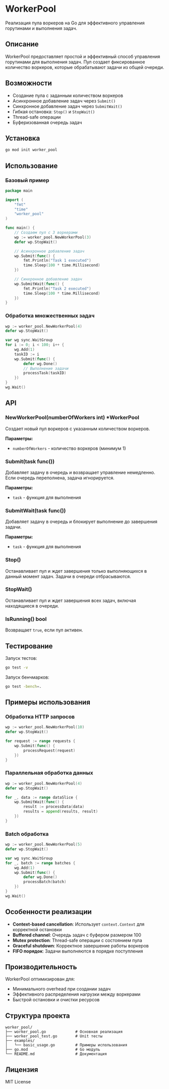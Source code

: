 # WorkerPool

Реализация пула воркеров на Go для эффективного управления горутинами и выполнения задач.

## Описание

WorkerPool предоставляет простой и эффективный способ управления горутинами для выполнения задач. Пул создает фиксированное количество воркеров, которые обрабатывают задачи из общей очереди.

## Возможности

- Создание пула с заданным количеством воркеров
- Асинхронное добавление задач через `Submit()`
- Синхронное добавление задач через `SubmitWait()`
- Гибкая остановка: `Stop()` и `StopWait()`
- Thread-safe операции
- Буферизованная очередь задач

## Установка

```bash
go mod init worker_pool
```

## Использование

### Базовый пример

```go
package main

import (
    "fmt"
    "time"
    "worker_pool"
)

func main() {
    // Создаем пул с 3 воркерами
    wp := worker_pool.NewWorkerPool(3)
    defer wp.StopWait()

    // Асинхронное добавление задач
    wp.Submit(func() {
        fmt.Println("Task 1 executed")
        time.Sleep(100 * time.Millisecond)
    })

    // Синхронное добавление задач
    wp.SubmitWait(func() {
        fmt.Println("Task 2 executed")
        time.Sleep(100 * time.Millisecond)
    })
}
```

### Обработка множественных задач

```go
wp := worker_pool.NewWorkerPool(4)
defer wp.StopWait()

var wg sync.WaitGroup
for i := 0; i < 100; i++ {
    wg.Add(1)
    taskID := i
    wp.Submit(func() {
        defer wg.Done()
        // Выполнение задачи
        processTask(taskID)
    })
}
wg.Wait()
```

## API

### NewWorkerPool(numberOfWorkers int) *WorkerPool

Создает новый пул воркеров с указанным количеством воркеров.

**Параметры:**
- `numberOfWorkers` - количество воркеров (минимум 1)

### Submit(task func())

Добавляет задачу в очередь и возвращает управление немедленно. Если очередь переполнена, задача игнорируется.

**Параметры:**
- `task` - функция для выполнения

### SubmitWait(task func())

Добавляет задачу в очередь и блокирует выполнение до завершения задачи.

**Параметры:**
- `task` - функция для выполнения

### Stop()

Останавливает пул и ждет завершения только выполняющихся в данный момент задач. Задачи в очереди отбрасываются.

### StopWait()

Останавливает пул и ждет завершения всех задач, включая находящиеся в очереди.

### IsRunning() bool

Возвращает `true`, если пул активен.

## Тестирование

Запуск тестов:

```bash
go test -v
```

Запуск бенчмарков:

```bash
go test -bench=.
```

## Примеры использования

### Обработка HTTP запросов

```go
wp := worker_pool.NewWorkerPool(10)
defer wp.StopWait()

for request := range requests {
    wp.Submit(func() {
        processRequest(request)
    })
}
```

### Параллельная обработка данных

```go
wp := worker_pool.NewWorkerPool(4)
defer wp.StopWait()

for _, data := range dataSlice {
    wp.SubmitWait(func() {
        result := processData(data)
        results = append(results, result)
    })
}
```

### Batch обработка

```go
wp := worker_pool.NewWorkerPool(5)
defer wp.StopWait()

var wg sync.WaitGroup
for _, batch := range batches {
    wg.Add(1)
    wp.Submit(func() {
        defer wg.Done()
        processBatch(batch)
    })
}
wg.Wait()
```

## Особенности реализации

- **Context-based cancellation**: Использует `context.Context` для корректной остановки
- **Buffered channel**: Очередь задач с буфером размером 100
- **Mutex protection**: Thread-safe операции с состоянием пула
- **Graceful shutdown**: Корректное завершение работы воркеров
- **FIFO порядок**: Задачи выполняются в порядке поступления

## Производительность

WorkerPool оптимизирован для:
- Минимального overhead при создании задач
- Эффективного распределения нагрузки между воркерами
- Быстрой остановки и очистки ресурсов

## Структура проекта

```
worker_pool/
├── worker_pool.go             # Основная реализация
├── worker_pool_test.go        # Unit тесты
├── examples/
│   └── basic_usage.go         # Примеры использования
├── go.mod                     # Go модуль
└── README.md                  # Документация
```

## Лицензия

MIT License